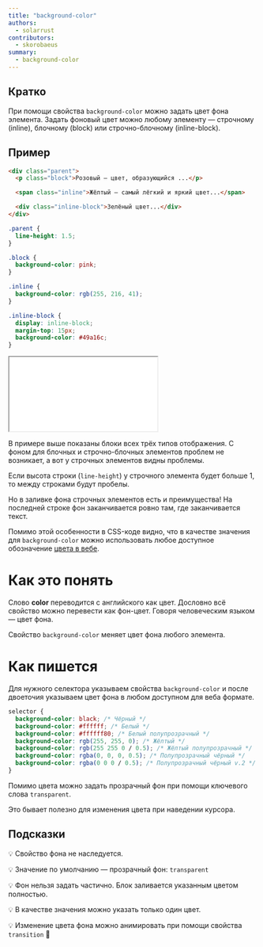 ```yaml
---
title: "background-color"
authors:
  - solarrust
contributors:
  - skorobaeus
summary:
  - background-color
---
```


## Кратко

При помощи свойства `background-color` можно задать цвет фона элемента. Задать фоновый цвет можно любому элементу — строчному (inline), блочному (block) или строчно-блочному (inline-block).

## Пример

```html
<div class="parent">
  <p class="block">Розовый — цвет, образующийся ...</p>

  <span class="inline">Жёлтый — самый лёгкий и яркий цвет...</span>

  <div class="inline-block">Зелёный цвет...</div>
</div>
```

```css
.parent {
  line-height: 1.5;
}

.block {
  background-color: pink;
}

.inline {
  background-color: rgb(255, 216, 41);
}

.inline-block {
  display: inline-block;
  margin-top: 15px;
  background-color: #49a16c;
}
```

<iframe title="Фоновый цвет у элементов разных типов" src="demos/types.html"></iframe>

В примере выше показаны блоки всех трёх типов отображения. С фоном для блочных и строчно-блочных элементов проблем не возникает, а вот у строчных элементов видны проблемы.

Если высота строки (`line-height`) у строчного элемента будет больше 1, то между строками будут пробелы.

Но в заливке фона строчных элементов есть и преимущества! На последней строке фон заканчивается ровно там, где заканчивается текст.

Помимо этой особенности в CSS-коде видно, что в качестве значения для `background-color` можно использовать любое доступное обозначение [цвета в вебе](/css/articles/web-colors).

# Как это понять

Слово **color** переводится с английского как цвет. Дословно всё свойство можно перевести как фон-цвет. Говоря человеческим языком — цвет фона.

Свойство `background-color` меняет цвет фона любого элемента.

# Как пишется

Для нужного селектора указываем свойства `background-color` и после двоеточия указываем цвет фона в любом доступном для веба формате.

```css
selector {
  background-color: black; /* Чёрный */
  background-color: #ffffff; /* Белый */
  background-color: #ffffff80; /* Белый полупрозрачный */
  background-color: rgb(255, 255, 0); /* Жёлтый */
  background-color: rgb(255 255 0 / 0.5); /* Жёлтый полупрозрачный */
  background-color: rgba(0, 0, 0, 0.5); /* Полупрозрачный чёрный */
  background-color: rgba(0 0 0 / 0.5); /* Полупрозрачный чёрный v.2 */
}
```

Помимо цвета можно задать прозрачный фон при помощи ключевого слова `transparent`.

Это бывает полезно для изменения цвета при наведении курсора.

## Подсказки

💡 Свойство фона не наследуется.

💡 Значение по умолчанию — прозрачный фон: `transparent`

💡 Фон нельзя задать частично. Блок заливается указанным цветом полностью.

💡 В качестве значения можно указать только один цвет.

💡 Изменение цвета фона можно анимировать при помощи свойства `transition` 🥳
